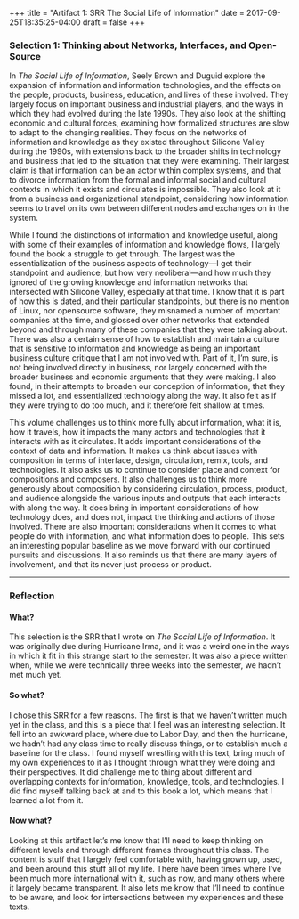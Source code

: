 +++
title = "Artifact 1: SRR The Social Life of Information"
date = 2017-09-25T18:35:25-04:00
draft = false
+++

### Selection 1: Thinking about Networks, Interfaces, and Open-Source

In *The Social Life of Information*, Seely Brown and Duguid explore the expansion of information and information technologies, and the effects on the people, products, business, education, and lives of these involved. They largely focus on important business and industrial players, and the ways in which they had evolved during the late 1990s. They also look at the shifting economic and cultural forces, examining how formalized structures are slow to adapt to the changing realities. They focus on the networks of information and knowledge as they existed throughout Silicone Valley during the 1990s, with extensions back to the broader shifts in technology and business that led to the situation that they were examining. Their largest claim is that information can be an actor within complex systems, and that to divorce information from the formal and informal social and cultural contexts in which it exists and circulates is impossible. They also look at it from a business and organizational standpoint, considering how information seems to travel on its own between different nodes and exchanges on in the system.

While I found the distinctions of information and knowledge useful, along with some of their examples of information and knowledge flows, I largely found the book a struggle to get through. The largest was the essentialization of the business aspects of technology—I get their standpoint and audience, but how very neoliberal—and how much they ignored of the growing knowledge and information networks that intersected with Silicone Valley, especially at that time. I know that it is part of how this is dated, and their particular standpoints, but there is no mention of Linux, nor opensource software, they misnamed a number of important companies at the time, and glossed over other networks that extended beyond and through many of these companies that they were talking about. There was also a certain sense of how to establish and maintain a culture that is sensitive to information and knowledge as being an important business culture critique that I am not involved with. Part of it, I’m sure, is not being involved directly in business, nor largely concerned with the broader business and economic arguments that they were making. I also found, in their attempts to broaden our conception of information, that they missed a lot, and essentialized technology along the way. It also felt as if they were trying to do too much, and it therefore felt shallow at times.

This volume challenges us to think more fully about information, what it is, how it travels, how it impacts the many actors and technologies that it interacts with as it circulates. It adds important considerations of the context of data and information. It makes us think about issues with composition in terms of interface, design, circulation, remix, tools, and technologies. It also asks us to continue to consider place and context for compositions and composers. It also challenges us to think more generously about composition by considering circulation, process, product, and audience alongside the various inputs and outputs that each interacts with along the way. It does bring in important considerations of how technology does, and does not, impact the thinking and actions of those involved. There are also important considerations when it comes to what people do with information, and what information does to people. This sets an interesting popular baseline as we move forward with our continued pursuits and discussions. It also reminds us that there are many layers of involvement, and that its never just process or product.

---

### Reflection
#### What?

This selection is the SRR that I wrote on *The Social Life of Information*. It was originally due during Hurricane Irma, and it was a weird one in the ways in which it fit in this strange start to the semester. It was also a piece written when, while we were technically three weeks into the semester, we hadn’t met much yet.

#### So what?

I chose this SRR for a few reasons. The first is that we haven’t written much yet in the class, and this is a piece that I feel was an interesting selection. It fell into an awkward place, where due to Labor Day, and then the hurricane, we hadn’t had any class time to really discuss things, or to establish much a baseline for the class. I found myself wrestling with this text, bring much of my own experiences to it as I thought through what they were doing and their perspectives. It did challenge me to thing about different and overlapping contexts for information, knowledge, tools, and technologies. I did find myself talking back at and to this book a lot, which means that I learned a lot from it.

#### Now what?

Looking at this artifact let’s me know that I’ll need to keep thinking on different levels and through different frames throughout this class. The content is stuff that I largely feel comfortable with, having grown up, used, and been around this stuff all of my life. There have been times where I’ve been much more international with it, such as now, and many others where it largely became transparent. It also lets me know that I’ll need to continue to be aware, and look for intersections between my experiences and these texts.
